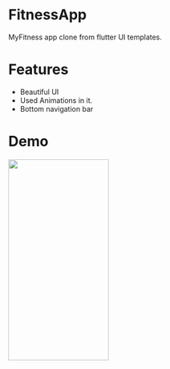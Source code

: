 # FitnessApp
MyFitness app clone from flutter UI templates.
# Features
- Beautiful UI 
- Used Animations in it.
- Bottom navigation bar
# Demo
<img src="fitness_app/lib/gif/fitnessAppDemo.gif"  width="200" height="400">
